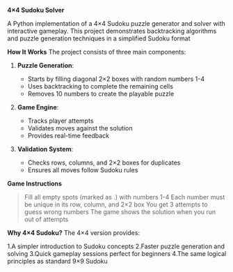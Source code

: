 **4×4 Sudoku Solver**

A Python implementation of a 4×4 Sudoku puzzle generator and solver with interactive gameplay. This project demonstrates backtracking algorithms and puzzle generation techniques in a simplified Sudoku format

**How It Works**
The project consists of three main components:
1. **Puzzle Generation**:
   - Starts by filling diagonal 2×2 boxes with random numbers 1-4
   - Uses backtracking to complete the remaining cells
   - Removes 10 numbers to create the playable puzzle

2. **Game Engine**:
   - Tracks player attempts
   - Validates moves against the solution
   - Provides real-time feedback

3. **Validation System**:
   - Checks rows, columns, and 2×2 boxes for duplicates
   - Ensures all moves follow Sudoku rules
  
**Game Instructions**

> Fill all empty spots (marked as .) with numbers 1-4
> Each number must be unique in its row, column, and 2×2 box
> You get 3 attempts to guess wrong numbers
> The game shows the solution when you run out of attempts

**Why 4×4 Sudoku?**
The 4×4 version provides:

1.A simpler introduction to Sudoku concepts
2.Faster puzzle generation and solving
3.Quick gameplay sessions perfect for beginners
4.The same logical principles as standard 9×9 Sudoku
